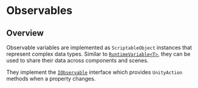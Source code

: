 # Observables

## Overview

Observable variables are implemented as `ScriptableObject` instances that represent complex data types.
Similar to [`RuntimeVariable<T>`](variables/runtime-variable.md), they can be used to share their data across components and scenes.

They implement the [`IObservable`](observables/iobservable.md) interface which provides `UnityAction` methods when a property changes.
